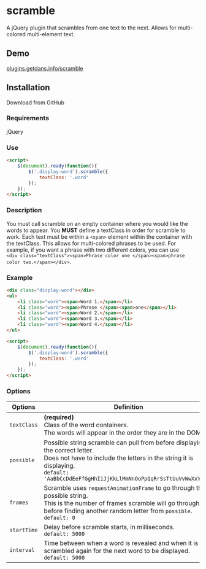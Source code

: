 # scramble
A jQuery plugin that scrambles from one text to the next. Allows for multi-colored multi-element text.

## Demo
[plugins.getdans.info/scramble](http://plugins.getdans.info/scramble)

## Installation
Download from GitHub

### Requirements
jQuery

### Use
```html
<script>
    $(document).ready(function(){
        $('.display-word').scramble({
            textClass: '.word'
        });
    });
</script>
```
### Description

You must call scramble on an empty container where you would like the words to appear. You **MUST** define a textClass in order for scramble to work. Each text must be within a `<span>` element within the container with the textClass. This allows for multi-colored phrases to be used. For example, if you want a phrase with two different colors, you can use<br>`<div class="textClass"><span>Phrase color one </span><span>phrase color two.</span></div>`.

### Example

```html
<div class="display-word"></div>
<ul>
    <li class="word"><span>Word 1.</span></li>
    <li class="word"><span>Phrase </span><span>one</span></li>
    <li class="word"><span>Word 2.</span></li>
    <li class="word"><span>Word 3.</span></li>
    <li class="word"><span>Word 4.</span></li>
</ul>

<script>
    $(document).ready(function(){
        $('.display-word').scramble({
            textClass: '.word'
        });
    });
</script>
```

### Options

Options     | Definition
----------- | -------------------------------------------------------------------------------------------------------------------------------------------------------------------------------------------------------------------------- 
`textClass` | **(required)**<br>Class of the word containers.<br>The words will appear in the order they are in the DOM.
`possible`  | Possible string scramble can pull from before displaying the correct letter.<br>Does not have to include the letters in the string it is displaying. <br>`default: 'AaBbCcDdEeFfGgHhIiJjKkLlMmNnOoPpQqRrSsTtUuVvWwXxYyZz'`
`frames`    | Scramble uses `requestAnimationFrame` to go through the possible string.<br>This is the number of frames scramble will go through before finding another random letter from `possible`.<br>`default: 0`
`startTime` | Delay before scramble starts, in milliseconds.<br>`default: 5000`
`interval`  | Time between when a word is revealed and when it is scrambled again for the next word to be displayed.<br>`default: 5000`
